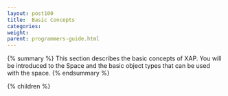 ```yaml
---
layout: post100
title:  Basic Concepts
categories:
weight:
parent: programmers-guide.html
---
```


{% summary %}
This section describes the basic concepts of XAP.
You will be introduced to the Space and the basic object types that can be used with the space.
{% endsummary %}



{% children %}
